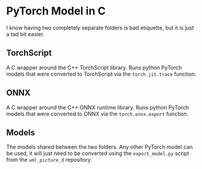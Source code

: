 # PyTorch Model in C

I know having two completely separate folders is bad etiquette, but it is just a tad bit easier.

## TorchScript

A C wrapper around the C++ TorchScript library.
Runs python PyTorch models that were converted to TorchScript via the `torch.jit.trace` function.

## ONNX

A C wrapper around the C++ ONNX runtime library.
Runs python PyTorch models that were converted to ONNX via the `torch.onnx.export` function.

## Models

The models shared between the two folders.
Any other PyTorch model can be used, it will just need to be converted using the `export_model.py` script from the `uml_picture_d` repository.
